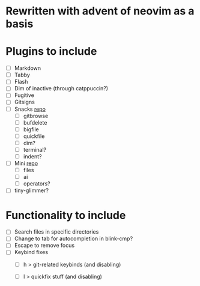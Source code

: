 # Rewritten with advent of neovim as a basis

# Plugins to include

- [ ] Markdown
- [ ] Tabby
- [ ] Flash
- [ ] Dim of inactive (through catppuccin?)
- [ ] Fugitive
- [ ] Gitsigns
- [ ] Snacks [repo](https://github.com/folke/snacks.nvim/blob/main/README.md) 
    - [ ] gitbrowse
    - [ ] bufdelete
    - [ ] bigfile
    - [ ] quickfile
    - [ ] dim?
    - [ ] terminal?
    - [ ] indent?
- [ ] Mini [repo](https://github.com/echasnovski/mini.nvim/blob/main/README.md) 
    - [ ] files
    - [ ] ai
    - [ ] operators?
- [ ] tiny-glimmer?

# Functionality to include

- [ ] Search files in specific directories
- [ ] Change to tab for autocompletion in blink-cmp?
- [ ] Escape to remove focus
- [ ] Keybind fixes
    - [ ] h > git-related keybinds (and disabling)
    - [ ] l > quickfix stuff (and disabling)

